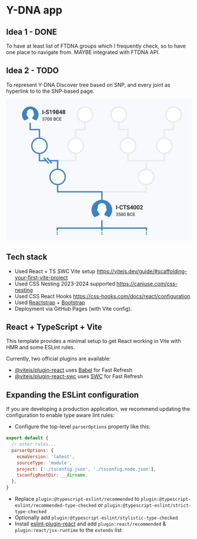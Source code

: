 Y-DNA app
===

## Idea 1 - DONE

To have at least list of FTDNA groups which I frequently check, so to have one place to navigate from. MAYBE integrated with FTDNA API.

## Idea 2 - TODO

To represent Y-DNA Discover tree based on SNP, and every joint as hyperlink to to the SNP-based page.

![img](./ftdna-ydna-idea-jan-2024.png)

## Tech stack

- Used React + TS SWC Vite setup https://vitejs.dev/guide/#scaffolding-your-first-vite-project
- Used CSS Nesting 2023-2024 supported https://caniuse.com/css-nesting
- Used CSS React Hooks https://css-hooks.com/docs/react/configuration
- Used [Reactstrap](https://reactstrap.github.io/?path=/docs/components-layout--layout)  + [Bootstrap](https://getbootstrap.com/docs/5.3/layout/grid/)
- Deployment via GitHub Pages (with Vite config).


## React + TypeScript + Vite

This template provides a minimal setup to get React working in Vite with HMR and some ESLint rules.

Currently, two official plugins are available:

- [@vitejs/plugin-react](https://github.com/vitejs/vite-plugin-react/blob/main/packages/plugin-react/README.md) uses [Babel](https://babeljs.io/) for Fast Refresh
- [@vitejs/plugin-react-swc](https://github.com/vitejs/vite-plugin-react-swc) uses [SWC](https://swc.rs/) for Fast Refresh

## Expanding the ESLint configuration

If you are developing a production application, we recommend updating the configuration to enable type aware lint rules:

- Configure the top-level `parserOptions` property like this:

```js
export default {
  // other rules...
  parserOptions: {
    ecmaVersion: 'latest',
    sourceType: 'module',
    project: ['./tsconfig.json', './tsconfig.node.json'],
    tsconfigRootDir: __dirname,
  },
}
```

- Replace `plugin:@typescript-eslint/recommended` to `plugin:@typescript-eslint/recommended-type-checked` or `plugin:@typescript-eslint/strict-type-checked`
- Optionally add `plugin:@typescript-eslint/stylistic-type-checked`
- Install [eslint-plugin-react](https://github.com/jsx-eslint/eslint-plugin-react) and add `plugin:react/recommended` & `plugin:react/jsx-runtime` to the `extends` list
